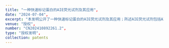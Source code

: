```yaml
---
title: "一种快速标记蛋白的AIE荧光试剂及其应用",
date: "2024-07-04",
excerpt: "本发明公开了一种快速标记蛋白的AIE荧光试剂及其应用；所述AIE荧光试剂包括AIE荧光分子；所述AIE荧光分子包括结构通式（1）所示AIE荧光分子中的至少一种。本发明将待标记蛋白质加入所述的AIE荧光试剂中反应，反应结束后，使用过滤器过滤得到滤液，即得AIE荧光分子标记的蛋白质；其中，所述过滤器的孔径为0.05~0.1μm。本发明快速标记蛋白的AIE荧光试剂标记蛋白质的反应时间短、反应条件温和、后续的纯化操作也非常简便。",
venue: "授权",
number: "CN202410892261.2",
type: "授权发明",
collection: patents
---
```



